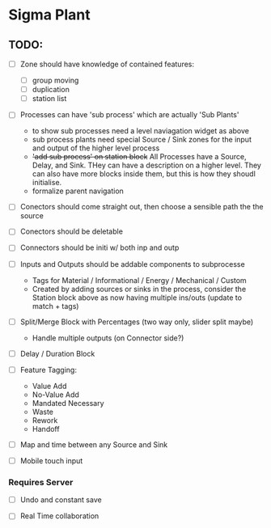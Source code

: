 # Sigma Plant

## TODO:

- [ ] Zone should have knowledge of contained features:
  - [ ] group moving
  - [ ] duplication
  - [ ] station list

- [ ] Processes can have 'sub process' which are actually 'Sub Plants'
  - to show sub processes need a level naviagation widget as above 
  - sub process plants need special Source / Sink zones for the input and output of the higher level process
  - ~~'add sub process' on station block~~ All Processes have a Source, Delay, and Sink. THey can have a description on a higher level. They can also have more blocks inside them, but this is how they shoudl initialise.
  - formalize parent navigation

- [ ] Conectors should come straight out, then choose a sensible path the the source
- [ ] Conectors should be deletable
- [ ] Connectors should be initi w/ both inp and outp

- [ ] Inputs and Outputs should be addable components to subprocesse
  - Tags for Material / Informational /  Energy / Mechanical / Custom
  - Created by adding sources or sinks in the process, consider the Station block above as now having multiple ins/outs (update to match + tags)

- [ ] Split/Merge Block with Percentages (two way only, slider split maybe)
  - Handle multiple outputs (on Connector side?)

- [ ] Delay / Duration Block 

- [ ] Feature Tagging:
  - Value Add
  - No-Value Add
  - Mandated Necessary
  - Waste
  - Rework
  - Handoff

- [ ] Map and time between any Source and Sink

- [ ] Mobile touch input


### Requires Server
- [ ] Undo and constant save 
- [ ] Real Time collaboration 


